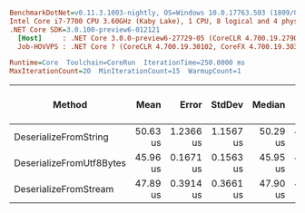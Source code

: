 ``` ini

BenchmarkDotNet=v0.11.3.1003-nightly, OS=Windows 10.0.17763.503 (1809/October2018Update/Redstone5)
Intel Core i7-7700 CPU 3.60GHz (Kaby Lake), 1 CPU, 8 logical and 4 physical cores
.NET Core SDK=3.0.100-preview6-012121
  [Host]     : .NET Core 3.0.0-preview6-27729-05 (CoreCLR 4.700.19.27901, CoreFX 4.700.19.27903), 64bit RyuJIT
  Job-HOVVPS : .NET Core ? (CoreCLR 4.700.19.30102, CoreFX 4.700.19.30301), 64bit RyuJIT

Runtime=Core  Toolchain=CoreRun  IterationTime=250.0000 ms  
MaxIterationCount=20  MinIterationCount=15  WarmupCount=1  

```
|                   Method |     Mean |     Error |    StdDev |   Median |      Min |      Max | Gen 0/1k Op | Gen 1/1k Op | Gen 2/1k Op | Allocated Memory/Op |
|------------------------- |---------:|----------:|----------:|---------:|---------:|---------:|------------:|------------:|------------:|--------------------:|
|    DeserializeFromString | 50.63 us | 1.2366 us | 1.1567 us | 50.29 us | 49.29 us | 53.44 us |      8.4215 |      0.3917 |           - |             34.8 KB |
| DeserializeFromUtf8Bytes | 45.96 us | 0.1671 us | 0.1563 us | 45.95 us | 45.61 us | 46.22 us |      5.3328 |      0.5517 |           - |            21.91 KB |
|    DeserializeFromStream | 47.89 us | 0.3914 us | 0.3661 us | 47.90 us | 47.24 us | 48.36 us |      5.3354 |           - |           - |            21.98 KB |
